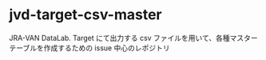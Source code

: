 # jvd-target-csv-master
JRA-VAN DataLab. Target にて出力する csv ファイルを用いて、各種マスターテーブルを作成するための issue 中心のレポジトリ
